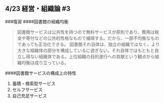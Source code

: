 ## 4/23 経営・組織論 #3
###復習
####図書館の組織均衡
> 図書館サービスは公共性を持つので無料サービスが原則であり、費用は税金や寄付などの公共的性格なもので補填する。だから、一部不均衡なものであっても正当化できる。
> 図書館それ自体は、独立の組織ではなく、より大きな組織体の部分を構成しているに過ぎない。それ自体ではもともと自立し得ない組織体である。上位組織の目的遂行への貢献という観点から組織均衡は成り立っている。

####図書館サービスの構成上の特性
1. 蓄積・検索型サービス
2. セルフサービス
3. 自己充足サービス

